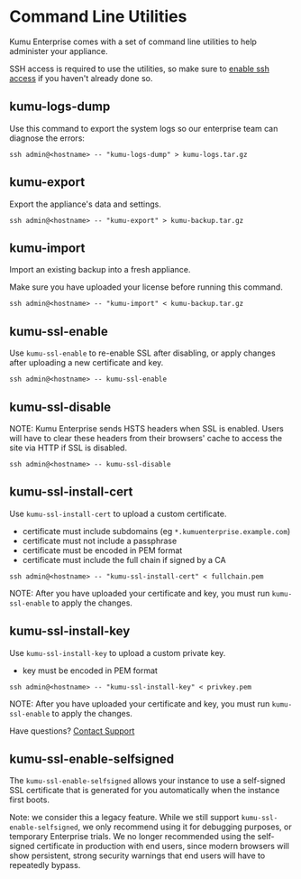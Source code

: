 # Command Line Utilities

Kumu Enterprise comes with a set of command line utilities to help administer
your appliance.

SSH access is required to use the utilities, so make sure to
<a href="ssh-access.md">enable ssh access</a> if you haven't
already done so.

## kumu-logs-dump

Use this command to export the system logs so our enterprise team can
diagnose the errors:

```
ssh admin@<hostname> -- "kumu-logs-dump" > kumu-logs.tar.gz
```

## kumu-export

Export the appliance's data and settings.

```
ssh admin@<hostname> -- "kumu-export" > kumu-backup.tar.gz
```

## kumu-import

Import an existing backup into a fresh appliance.

Make sure you have uploaded your license before running this command.

```
ssh admin@<hostname> -- "kumu-import" < kumu-backup.tar.gz
```

## kumu-ssl-enable

Use `kumu-ssl-enable` to re-enable SSL after disabling, or apply changes after uploading
a new certificate and key.

```
ssh admin@<hostname> -- kumu-ssl-enable
```

## kumu-ssl-disable

NOTE: Kumu Enterprise sends HSTS headers when SSL is enabled. Users will have to clear
these headers from their browsers' cache to access the site via HTTP if SSL is disabled.

```
ssh admin@<hostname> -- kumu-ssl-disable
```

## kumu-ssl-install-cert

Use `kumu-ssl-install-cert` to upload a custom certificate.

- certificate must include subdomains (eg `*.kumuenterprise.example.com`)
- certificate must not include a passphrase
- certificate must be encoded in PEM format
- certificate must include the full chain if signed by a CA

```
ssh admin@<hostname> -- "kumu-ssl-install-cert" < fullchain.pem
```

NOTE: After you have uploaded your certificate and key, you must run
`kumu-ssl-enable` to apply the changes.

## kumu-ssl-install-key

Use `kumu-ssl-install-key` to upload a custom private key.

- key must be encoded in PEM format

```
ssh admin@<hostname> -- "kumu-ssl-install-key" < privkey.pem
```

NOTE: After you have uploaded your certificate and key, you must run
`kumu-ssl-enable` to apply the changes.

<footer class="page-footer">
  <div class="next">Have questions? <a href="mailto:enterprise@kumu.io">Contact Support</a></div>
</footer>


## kumu-ssl-enable-selfsigned

The `kumu-ssl-enable-selfsigned` allows your instance to use a self-signed SSL certificate that is generated for you automatically when the instance first boots.

Note: we consider this a legacy feature. While we still support `kumu-ssl-enable-selfsigned`, we only recommend using it for debugging purposes, or temporary Enterprise trials. We no longer recommended using the self-signed certificate in production with end users, since modern browsers will show persistent, strong security warnings that end users will have to repeatedly bypass.
